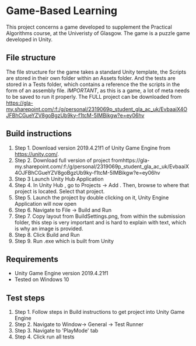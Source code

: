 # Game-Based Learning

This project concerns a game developed to supplement the Practical Algorithms course, at the Univeristy
of Glasgow. The game is a puzzle game developed in Unity. 

## File structure 
The file structure for the game takes a standard Unity template, the Scripts are stored in their own folder within 
an Assets folder. And the tests are stored in a Tests folder, which contains a reference the the scripts in the form of an assembly file.
*IMPORTANT*, as this is a game, a lot of meta needs to be saved to run it properly. The FULL project 
can be downloaded from https://gla-my.sharepoint.com/:f:/g/personal/2319069p_student_gla_ac_uk/EvbaaiX4OJFBhCGueYZV8goBgzUb9ky-f1tcM-5IMBikgw?e=ey06hv
## Build instructions

 1. Step 1. Download version 2019.4.21f1 of Unity Game Engine from https://unity.com/.
 2. Step 2. Download full version of project fromhttps://gla-my.sharepoint.com/:f:/g/personal/2319069p_student_gla_ac_uk/EvbaaiX4OJFBhCGueYZV8goBgzUb9ky-f1tcM-5IMBikgw?e=ey06hv
 3. Step 3 Launch Unity Hub Application
 4. Step 4. In Unity Hub , go to Projects -> Add . Then, browse to where that project is located. Select that project.
 5. Step 5. Launch the project by double clicking on it, Unity Engine Application will now open
 6. Step 6. Navigate to  File -> Build and Run 
 7. Step 7. Copy layout from BuildSettings.png, from within the submission folder, this step is very important and is hard to explain with text, which is why an image is provided.
 8. Step 8. Click Build and Run
 9. Step 9. Run .exe which is built from Unity

## Requirements

* Unity Game Engine version 2019.4.21f1 
* Tested on Windows 10


## Test steps

1. Step 1. Follow steps in Build instructions to get project into Unity Game Engine
2. Step 2. Navigate to Window-> General -> Test Runner
3. Step 3. Navigate to 'PlayMode' tab
4. Step 4. Click run all tests




